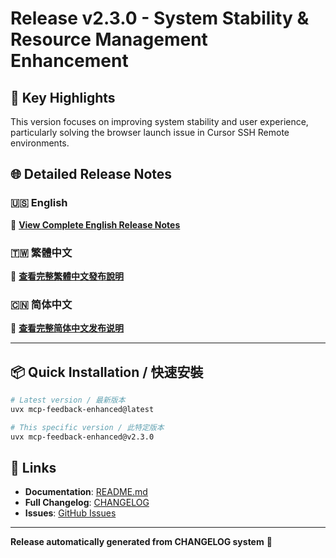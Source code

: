 # Release v2.3.0 - System Stability & Resource Management Enhancement

## 🌟 Key Highlights
This version focuses on improving system stability and user experience, particularly solving the browser launch issue in Cursor SSH Remote environments.

## 🌐 Detailed Release Notes

### 🇺🇸 English
📖 **[View Complete English Release Notes](https://github.com/Minidoracat/mcp-feedback-enhanced/blob/main/RELEASE_NOTES/CHANGELOG.en.md)**

### 🇹🇼 繁體中文
📖 **[查看完整繁體中文發布說明](https://github.com/Minidoracat/mcp-feedback-enhanced/blob/main/RELEASE_NOTES/CHANGELOG.zh-TW.md)**

### 🇨🇳 简体中文
📖 **[查看完整简体中文发布说明](https://github.com/Minidoracat/mcp-feedback-enhanced/blob/main/RELEASE_NOTES/CHANGELOG.zh-CN.md)**

---

## 📦 Quick Installation / 快速安裝

```bash
# Latest version / 最新版本
uvx mcp-feedback-enhanced@latest

# This specific version / 此特定版本
uvx mcp-feedback-enhanced@v2.3.0
```

## 🔗 Links
- **Documentation**: [README.md](https://github.com/Minidoracat/mcp-feedback-enhanced/blob/main/README.md)
- **Full Changelog**: [CHANGELOG](https://github.com/Minidoracat/mcp-feedback-enhanced/blob/main/RELEASE_NOTES/)
- **Issues**: [GitHub Issues](https://github.com/Minidoracat/mcp-feedback-enhanced/issues)

---
**Release automatically generated from CHANGELOG system** 🤖
